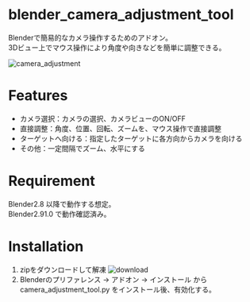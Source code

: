 # blender_camera_adjustment_tool

Blenderで簡易的なカメラ操作するためのアドオン。  
3Dビュー上でマウス操作により角度や向きなどを簡単に調整できる。

![camera_adjustment](https://user-images.githubusercontent.com/42290408/106333421-f4361400-62cb-11eb-9507-a1e95275a5cd.jpg)
 
# Features
 
- カメラ選択：カメラの選択、カメラビューのON/OFF
- 直接調整：角度、位置、回転、ズームを、マウス操作で直接調整
- ターゲットへ向ける：指定したターゲットに各方向からカメラを向ける
- その他：一定間隔でズーム、水平にする
 
# Requirement

Blender2.8 以降で動作する想定。  
Blender2.91.0 で動作確認済み。
 
# Installation

1. zipをダウンロードして解凍
![download](https://user-images.githubusercontent.com/42290408/106333848-d87f3d80-62cc-11eb-845c-cea4d2b50ee4.jpg)
1. Blenderのプリファレンス → アドオン → インストール からcamera_adjustment_tool.py をインストール後、有効化する。

